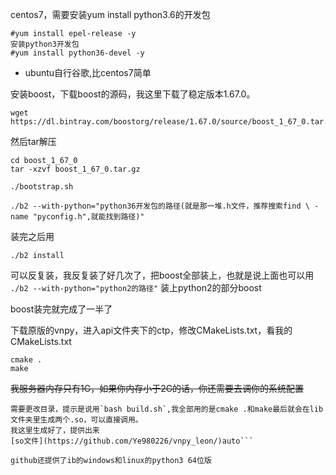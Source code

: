 centos7，需要安装yum install python3.6的开发包
```安装EPEL源
#yum install epel-release -y
安装python3开发包
#yum install python36-devel -y
```
* ubuntu自行谷歌,比centos7简单

安装boost，下载boost的源码，我这里下载了稳定版本1.67.0。
```
wget https://dl.bintray.com/boostorg/release/1.67.0/source/boost_1_67_0.tar.gz
```
然后tar解压
```
cd boost_1_67_0
tar -xzvf boost_1_67_0.tar.gz
```
`./bootstrap.sh`

`./b2 --with-python="python36开发包的路径(就是那一堆.h文件，推荐搜索find \ -name "pyconfig.h",就能找到路径)"`

装完之后用

`./b2 install`

可以反复装，我反复装了好几次了，把boost全部装上，也就是说上面也可以用
`./b2 --with-python="python2的路径"`
装上python2的部分boost

boost装完就完成了一半了

下载原版的vnpy，进入api文件夹下的ctp，修改CMakeLists.txt，看我的CMakeLists.txt
```
cmake .
make 
```
~~我服务器内存只有1G，如果你内存小于2G的话，你还需要去调你的系统配置~~

```auto
需要更改目录，提示是说用`bash build.sh`,我全部用的是cmake .和make最后就会在lib文件夹里生成两个.so，可以直接调用。
我这里生成好了，提供出来
[so文件](https://github.com/Ye980226/vnpy_leon/)auto```

github还提供了ib的windows和linux的python3 64位版
